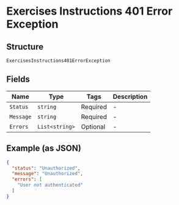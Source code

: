 
# Exercises Instructions 401 Error Exception

## Structure

`ExercisesInstructions401ErrorException`

## Fields

| Name | Type | Tags | Description |
|  --- | --- | --- | --- |
| `Status` | `string` | Required | - |
| `Message` | `string` | Required | - |
| `Errors` | `List<string>` | Optional | - |

## Example (as JSON)

```json
{
  "status": "Unauthorized",
  "message": "Unauthorized",
  "errors": [
    "User not authenticated"
  ]
}
```

